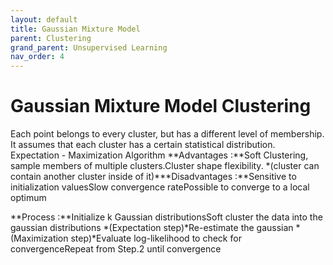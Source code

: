 ```yaml
---
layout: default
title: Gaussian Mixture Model
parent: Clustering
grand_parent: Unsupervised Learning
nav_order: 4
---
```




# Gaussian Mixture Model Clustering

Each point belongs to every cluster, but has a different level of membership. It assumes that each cluster has a certain statistical distribution.
Expectation - Maximization Algorithm
**Advantages :**Soft Clustering, sample members of multiple clusters.Cluster shape flexibility. *(cluster can contain another cluster inside of it)***Disadvantages :**Sensitive to initialization valuesSlow convergence ratePossible to converge to a local optimum

**Process :**Initialize k Gaussian distributionsSoft cluster the data into the gaussian distributions *(Expectation step)*Re-estimate the gaussian *(Maximization step)*Evaluate log-likelihood to check for convergenceRepeat from Step.2 until convergence